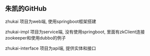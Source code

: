 <h2>朱凯的GitHub</h2>

<p>zhukai 项目为web端, 使用springboot框架搭建</p>
<p>zhukai-impl 项目为service端, 没有使用springboot, 里面有zkClient连接zookeeper和使用dubbo的例子</p>
<p>zhukai-interface 项目为api端, 提供实体和接口</p>
